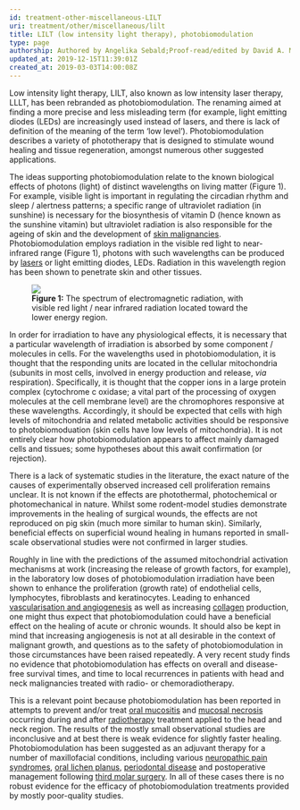 ```yaml
---
id: treatment-other-miscellaneous-LILT
uri: treatment/other/miscellaneous/lilt
title: LILT (low intensity light therapy), photobiomodulation
type: page
authorship: Authored by Angelika Sebald;Proof-read/edited by David A. Mitchell
updated_at: 2019-12-15T11:39:01Z
created_at: 2019-03-03T14:00:08Z
---
```


<p>Low intensity light therapy, LILT, also known as low
    intensity laser therapy, LLLT, has been rebranded as
    photobiomodulation. The renaming aimed at finding a more
    precise and less misleading term (for example, light
    emitting diodes (LEDs) are increasingly used instead of
    lasers, and there is lack of definition of the meaning
    of the term ‘low level’). Photobiomodulation describes a
    variety of phototherapy that is designed to stimulate
    wound healing and tissue regeneration, amongst numerous
    other suggested applications.</p>
<p>The ideas supporting photobiomodulation relate to the
    known biological effects of photons (light) of distinct
    wavelengths on living matter (Figure 1). For example,
    visible light is important in regulating the circadian
    rhythm and sleep / alertness patterns; a specific range
    of ultraviolet radiation (in sunshine) is necessary for
    the biosynthesis of vitamin D (hence known as the
    sunshine vitamin) but ultraviolet radiation is also
    responsible for the ageing of skin and the development
    of <a href="/diagnosis-list-skin-cancer-level1">skin
        malignancies</a>. Photobiomodulation employs
    radiation in the visible red light to near-infrared
    range (Figure 1), photons with such wavelengths can be
    produced by <a href="/treatment/other/extreme-temperatures/detailed">lasers</a>
    or light emitting diodes, LEDs. Radiation in this
    wavelength region has been shown to penetrate skin and
    other tissues.</p>
<figure><img src="/treatment-other-miscellaneous-LILT-figure1.png">
    <figcaption><strong>Figure 1:</strong> The spectrum of
        electromagnetic radiation, with visible red light /
        near infrared radiation located toward the lower
        energy region.</figcaption>
</figure>
<p>In order for irradiation to have any physiological
    effects, it is necessary that a particular wavelength of
    irradiation is absorbed by some component / molecules in
    cells. For the wavelengths used in photobiomodulation,
    it is thought that the responding units are located in
    the cellular mitochondria (subunits in most cells,
    involved in energy production and release, <i>via</i>
    respiration). Specifically, it is thought that the
    copper ions in a large protein complex (cytochrome c
    oxidase; a vital part of the processing of oxygen
    molecules at the cell membrane level) are the
    chromophores responsive at these wavelengths.
    Accordingly, it should be expected that cells with high
    levels of mitochondria and related metabolic activities
    should be responsive to photobiomoduation (skin cells
    have low levels of mitochondria). It is not entirely
    clear how photobiomodulation appears to affect mainly
    damaged cells and tissues; some hypotheses about this
    await confirmation (or rejection).</p>
<p>There is a lack of systematic studies in the literature,
    the exact nature of the causes of experimentally
    observed increased cell proliferation remains unclear.
    It is not known if the effects are photothermal,
    photochemical or photomechanical in nature. Whilst some
    rodent-model studies demonstrate improvements in the
    healing of surgical wounds, the effects are not
    reproduced on pig skin (much more similar to human
    skin). Similarly, beneficial effects on superficial
    wound healing in humans reported in small-scale
    observational studies were not confirmed in larger
    studies.</p>
<p>Roughly in line with the predictions of the assumed
    mitochondrial activation mechanisms at work (increasing
    the release of growth factors, for example), in the
    laboratory low doses of photobiomodulation irradiation
    have been shown to enhance the proliferation (growth
    rate) of endothelial cells, lymphocytes, fibroblasts and
    keratinocytes. Leading to enhanced <a href="/diagnosis/a-z/vascular-abnormalities/detailed">vascularisation
        and angiogenesis</a> as well as increasing <a href="/treatment/other/medication/miscellaneous/collagen">collagen</a>
    production, one might thus expect that
    photobiomodulation could have a beneficial effect on the
    healing of acute or chronic wounds. It should also be
    kept in mind that increasing angiogenesis is not at all
    desirable in the context of malignant growth, and
    questions as to the safety of photobiomodulation in
    those circumstances have been raised repeatedly. A very
    recent study finds no evidence that photobiomodulation
    has effects on overall and disease-free survival times,
    and time to local recurrences in patients with head and
    neck malignancies treated with radio- or
    chemoradiotherapy.</p>
<p>This is a relevant point because photobiomodulation has
    been reported in attempts to prevent and/or treat <a href="/treatment/surgery/oral-mucosal-lesions/detailed">oral
        mucositis</a> and <a href="/diagnosis/a-z/necrosis/soft">mucosal
        necrosis</a> occurring during and after <a href="/treatment/radiotherapy">radiotherapy</a>
    treatment applied to the head and neck region. The
    results of the mostly small observational studies are
    inconclusive and at best there is weak evidence for
    slightly faster healing. Photobiomodulation has been
    suggested as an adjuvant therapy for a number of
    maxillofacial conditions, including various <a href="/diagnosis-list-neuropathies-lvel1">neuropathic
        pain syndromes</a>, <a href="/diagnosis/a-z/oral-mucosal-lesion">oral
        lichen planus</a>, <a href="/treatment/restorative-dentistry/periodontal/detailed">periodontal
        disease</a> and postoperative management following
    <a href="/treatment/surgery/ectopic-teeth/detailed">third
        molar surgery</a>. In all of these cases there is no
    robust evidence for the efficacy of photobiomodulation
    treatments provided by mostly poor-quality studies.</p>
